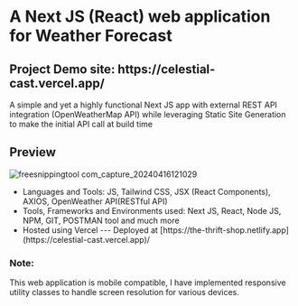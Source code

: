 # A Next JS (React) web application for Weather Forecast
<h2>Project Demo site: https://celestial-cast.vercel.app/</h2>

A simple and yet a highly functional Next JS app with external REST API integration (OpenWeatherMap API) while leveraging Static Site Generation to make the initial API call at build time


<h2>Preview</h2>

![freesnippingtool com_capture_20240416121029](https://github.com/rengoku33/Celestial-Cast/assets/89008619/93d8c4fd-cd2f-4c7e-b350-be41953707b2)
<ul>
<li>Languages and Tools: JS, Tailwind CSS, JSX (React Components), AXIOS, OpenWeather API(RESTful API)</li>
<li>Tools, Frameworks and Environments used: Next JS, React, Node JS, NPM, GIT, POSTMAN tool and much more</li>
<li>Hosted using Vercel --- Deployed at [https://the-thrift-shop.netlify.app](https://celestial-cast.vercel.app)/</li>
</ul>

### Note:
This web application is mobile compatible, I have implemented responsive utility classes to handle screen resolution for various devices.
